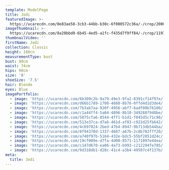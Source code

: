```yaml
---
template: ModelPage
title: Jodi
featuredImage: >-
  https://ucarecdn.com/0e83ae58-3cb3-44bb-b30c-6f000572c36a/-/crop/2000x946/0,0/-/preview/
imageThumbnail: >-
  https://ucarecdn.com/8a20bbd0-6b45-4ed5-a1fc-f435d7f9ff84/-/crop/1197x1611/92,83/-/preview/
thumbnailVideo: ''
firstName: Jodi
collection: Classic
height: 160cn
measurementType: bust
bust: 90cm
waist: 74cm
hips: 90cm
size: '8'
shoeSize: '7.5'
hair: Blonde
eyes: Blue
imagePortfolio:
  - image: 'https://ucarecdn.com/6b309c2b-9a79-49e3-9fa2-8391cf14f97e/'
  - image: 'https://ucarecdn.com/d66b1789-1708-4680-8b76-0ffd4d1d3de4/'
  - image: 'https://ucarecdn.com/7b3ab7aa-920f-4956-abf7-6adf00b76100/'
  - image: 'https://ucarecdn.com/c1a44ff4-5a04-4896-8b10-349288f948be/'
  - image: 'https://ucarecdn.com/5875cfa6-8544-4ff1-b1d1-f045d5c71c98/'
  - image: 'https://ucarecdn.com/513e37ca-d7a6-461d-af83-c922d25fb642/'
  - image: 'https://ucarecdn.com/4c697024-2bed-47b4-8947-9b713db544ba/'
  - image: 'https://ucarecdn.com/8f94370d-1337-4607-a67b-2c8b782fff20/'
  - image: 'https://ucarecdn.com/a740f97b-5164-432e-bdc5-55bf2851d24c/'
  - image: 'https://ucarecdn.com/19cf009e-d7fa-4d00-8571-1171097e44ea/'
  - image: 'https://ucarecdn.com/c147d670-ea06-4a73-b993-c212294fe785/'
  - image: 'https://ucarecdn.com/9d318db1-d28c-41c4-a3b4-49507c4f137b/'
meta:
  title: Jodi
---
```


